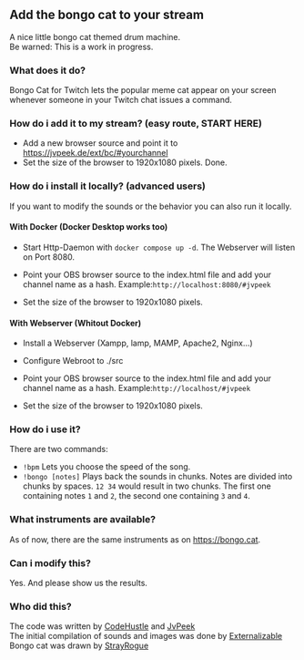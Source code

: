 ## Add the bongo cat to your stream
A nice little bongo cat themed drum machine.  
Be warned: This is a work in progress.
### What does it do?
Bongo Cat for Twitch lets the popular meme cat appear on your screen whenever someone in your Twitch chat issues a command.
### How do i add it to my stream? (easy route, START HERE)
 * Add a new browser source and point it to https://jvpeek.de/ext/bc/#yourchannel
 * Set the size of the browser to 1920x1080 pixels.
Done.

### How do i install it locally? (advanced users)
If you want to modify the sounds or the behavior you can also run it locally.

#### With Docker (Docker Desktop works too)
 * Start Http-Daemon with `docker compose up -d`. The Webserver will listen on Port 8080.
 * Point your OBS browser source to the index.html file and add your channel name as a hash. Example:`http://localhost:8080/#jvpeek`
 

 * Set the size of the browser to 1920x1080 pixels.

#### With Webserver (Whitout Docker)
 * Install a Webserver (Xampp, lamp, MAMP, Apache2, Nginx...)
 * Configure Webroot to ./src
 * Point your OBS browser source to the index.html file and add your channel name as a hash. Example:`http://localhost/#jvpeek`


 * Set the size of the browser to 1920x1080 pixels.

### How do i use it?
There are two commands:  
 * `!bpm`
Lets you choose the speed of the song.
 * `!bongo [notes]`
Plays back the sounds in chunks.
Notes are divided into chunks by spaces. `12 34` would result in two chunks.
The first one containing notes `1` and `2`, the second one containing `3` and `4`.
### What instruments are available?
As of now, there are the same instruments as on https://bongo.cat.
### Can i modify this?
Yes. And please show us the results.
### Who did this?
The code was written by [CodeHustle](https://twitch.tv/codehustle) and [JvPeek](https://twitch.tv/jvpeek)  
The initial compilation of sounds and images was done by [Externalizable](https://github.com/Externalizable)  
Bongo cat was drawn by [StrayRogue](https://twitter.com/StrayRogue)
